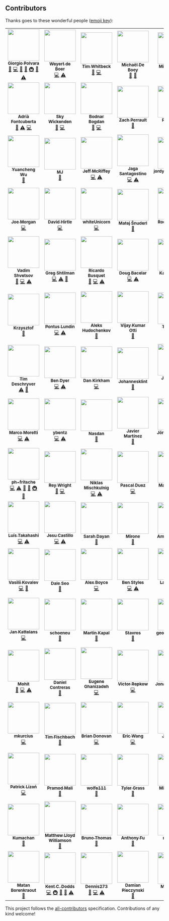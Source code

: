 ## Contributors

Thanks goes to these wonderful people ([emoji key][emojis]):

<!-- ALL-CONTRIBUTORS-LIST:START - Do not remove or modify this section -->
<!-- prettier-ignore-start -->
<!-- markdownlint-disable -->
<table>
  <tr>
    <td align="center"><a href="https://twitter.com/Gpx"><img src="https://avatars0.githubusercontent.com/u/767959?v=4?s=100" width="100px;" alt=""/><br /><sub><b>Giorgio Polvara</b></sub></a><br /><a href="https://github.com/testing-library/user-event/issues?q=author%3AGpx" title="Bug reports">🐛</a> <a href="https://github.com/testing-library/user-event/commits?author=Gpx" title="Code">💻</a> <a href="https://github.com/testing-library/user-event/commits?author=Gpx" title="Documentation">📖</a> <a href="#ideas-Gpx" title="Ideas, Planning, & Feedback">🤔</a> <a href="#infra-Gpx" title="Infrastructure (Hosting, Build-Tools, etc)">🚇</a> <a href="https://github.com/testing-library/user-event/pulls?q=is%3Apr+reviewed-by%3AGpx" title="Reviewed Pull Requests">👀</a> <a href="https://github.com/testing-library/user-event/commits?author=Gpx" title="Tests">⚠️</a></td>
    <td align="center"><a href="https://github.com/weyert"><img src="https://avatars3.githubusercontent.com/u/7049?v=4?s=100" width="100px;" alt=""/><br /><sub><b>Weyert de Boer</b></sub></a><br /><a href="https://github.com/testing-library/user-event/commits?author=weyert" title="Code">💻</a> <a href="https://github.com/testing-library/user-event/commits?author=weyert" title="Tests">⚠️</a></td>
    <td align="center"><a href="https://github.com/twhitbeck"><img src="https://avatars2.githubusercontent.com/u/762471?v=4?s=100" width="100px;" alt=""/><br /><sub><b>Tim Whitbeck</b></sub></a><br /><a href="https://github.com/testing-library/user-event/issues?q=author%3Atwhitbeck" title="Bug reports">🐛</a> <a href="https://github.com/testing-library/user-event/commits?author=twhitbeck" title="Code">💻</a></td>
    <td align="center"><a href="https://michaeldeboey.be"><img src="https://avatars3.githubusercontent.com/u/6643991?v=4?s=100" width="100px;" alt=""/><br /><sub><b>Michaël De Boey</b></sub></a><br /><a href="https://github.com/testing-library/user-event/commits?author=MichaelDeBoey" title="Documentation">📖</a> <a href="#ideas-MichaelDeBoey" title="Ideas, Planning, & Feedback">🤔</a></td>
    <td align="center"><a href="https://github.com/michaellasky"><img src="https://avatars2.githubusercontent.com/u/6646599?v=4?s=100" width="100px;" alt=""/><br /><sub><b>Michael Lasky</b></sub></a><br /><a href="https://github.com/testing-library/user-event/commits?author=michaellasky" title="Code">💻</a> <a href="https://github.com/testing-library/user-event/commits?author=michaellasky" title="Documentation">📖</a> <a href="#ideas-michaellasky" title="Ideas, Planning, & Feedback">🤔</a></td>
    <td align="center"><a href="https://github.com/shomalgan"><img src="https://avatars0.githubusercontent.com/u/2883620?v=4?s=100" width="100px;" alt=""/><br /><sub><b>Ahmad Esmaeilzadeh</b></sub></a><br /><a href="https://github.com/testing-library/user-event/commits?author=shomalgan" title="Documentation">📖</a></td>
    <td align="center"><a href="https://calebeby.ml"><img src="https://avatars1.githubusercontent.com/u/13206945?v=4?s=100" width="100px;" alt=""/><br /><sub><b>Caleb Eby</b></sub></a><br /><a href="https://github.com/testing-library/user-event/commits?author=calebeby" title="Code">💻</a> <a href="https://github.com/testing-library/user-event/issues?q=author%3Acalebeby" title="Bug reports">🐛</a> <a href="https://github.com/testing-library/user-event/pulls?q=is%3Apr+reviewed-by%3Acalebeby" title="Reviewed Pull Requests">👀</a></td>
  </tr>
  <tr>
    <td align="center"><a href="https://afontcu.dev"><img src="https://avatars0.githubusercontent.com/u/9197791?v=4?s=100" width="100px;" alt=""/><br /><sub><b>Adrià Fontcuberta</b></sub></a><br /><a href="https://github.com/testing-library/user-event/issues?q=author%3Aafontcu" title="Bug reports">🐛</a> <a href="https://github.com/testing-library/user-event/commits?author=afontcu" title="Tests">⚠️</a> <a href="https://github.com/testing-library/user-event/commits?author=afontcu" title="Code">💻</a></td>
    <td align="center"><a href="https://github.com/skywickenden"><img src="https://avatars2.githubusercontent.com/u/4930551?v=4?s=100" width="100px;" alt=""/><br /><sub><b>Sky Wickenden</b></sub></a><br /><a href="https://github.com/testing-library/user-event/issues?q=author%3Askywickenden" title="Bug reports">🐛</a> <a href="https://github.com/testing-library/user-event/commits?author=skywickenden" title="Code">💻</a></td>
    <td align="center"><a href="https://github.com/bogdanbodnar"><img src="https://avatars2.githubusercontent.com/u/9034868?v=4?s=100" width="100px;" alt=""/><br /><sub><b>Bodnar Bogdan</b></sub></a><br /><a href="https://github.com/testing-library/user-event/issues?q=author%3Abogdanbodnar" title="Bug reports">🐛</a> <a href="https://github.com/testing-library/user-event/commits?author=bogdanbodnar" title="Code">💻</a></td>
    <td align="center"><a href="https://zach.website"><img src="https://avatars0.githubusercontent.com/u/1699281?v=4?s=100" width="100px;" alt=""/><br /><sub><b>Zach Perrault</b></sub></a><br /><a href="https://github.com/testing-library/user-event/commits?author=zperrault" title="Documentation">📖</a></td>
    <td align="center"><a href="https://twitter.com/ryanastelly"><img src="https://avatars1.githubusercontent.com/u/4138357?v=4?s=100" width="100px;" alt=""/><br /><sub><b>Ryan Stelly</b></sub></a><br /><a href="https://github.com/testing-library/user-event/commits?author=FLGMwt" title="Documentation">📖</a></td>
    <td align="center"><a href="https://github.com/benmonro"><img src="https://avatars3.githubusercontent.com/u/399236?v=4?s=100" width="100px;" alt=""/><br /><sub><b>Ben Monro</b></sub></a><br /><a href="https://github.com/testing-library/user-event/commits?author=benmonro" title="Code">💻</a></td>
    <td align="center"><a href="https://github.com/GentlemanHal"><img src="https://avatars2.githubusercontent.com/u/415521?v=4?s=100" width="100px;" alt=""/><br /><sub><b>Christopher Martin</b></sub></a><br /><a href="https://github.com/testing-library/user-event/commits?author=GentlemanHal" title="Code">💻</a></td>
  </tr>
  <tr>
    <td align="center"><a href="http://fullgallop.me"><img src="https://avatars0.githubusercontent.com/u/32252769?v=4?s=100" width="100px;" alt=""/><br /><sub><b>Yuancheng Wu</b></sub></a><br /><a href="https://github.com/testing-library/user-event/pulls?q=is%3Apr+reviewed-by%3AYuanchengWu" title="Reviewed Pull Requests">👀</a></td>
    <td align="center"><a href="https://github.com/maheshjag"><img src="https://avatars0.githubusercontent.com/u/1705603?v=4?s=100" width="100px;" alt=""/><br /><sub><b>MJ</b></sub></a><br /><a href="https://github.com/testing-library/user-event/commits?author=maheshjag" title="Documentation">📖</a></td>
    <td align="center"><a href="https://github.com/jmcriffey"><img src="https://avatars0.githubusercontent.com/u/2831294?v=4?s=100" width="100px;" alt=""/><br /><sub><b>Jeff McRiffey</b></sub></a><br /><a href="https://github.com/testing-library/user-event/commits?author=jmcriffey" title="Code">💻</a> <a href="https://github.com/testing-library/user-event/commits?author=jmcriffey" title="Tests">⚠️</a></td>
    <td align="center"><a href="http://jagascript.com"><img src="https://avatars0.githubusercontent.com/u/4562878?v=4?s=100" width="100px;" alt=""/><br /><sub><b>Jaga Santagostino</b></sub></a><br /><a href="https://github.com/testing-library/user-event/commits?author=kandros" title="Code">💻</a> <a href="https://github.com/testing-library/user-event/commits?author=kandros" title="Tests">⚠️</a></td>
    <td align="center"><a href="http://jordy.app"><img src="https://avatars3.githubusercontent.com/u/12712484?v=4?s=100" width="100px;" alt=""/><br /><sub><b>jordyvandomselaar</b></sub></a><br /><a href="https://github.com/testing-library/user-event/commits?author=jordyvandomselaar" title="Code">💻</a> <a href="https://github.com/testing-library/user-event/commits?author=jordyvandomselaar" title="Tests">⚠️</a></td>
    <td align="center"><a href="https://lyamkin.com"><img src="https://avatars2.githubusercontent.com/u/3854930?v=4?s=100" width="100px;" alt=""/><br /><sub><b>Ilya Lyamkin</b></sub></a><br /><a href="https://github.com/testing-library/user-event/commits?author=ilyamkin" title="Code">💻</a> <a href="https://github.com/testing-library/user-event/commits?author=ilyamkin" title="Tests">⚠️</a></td>
    <td align="center"><a href="http://todofullstack.com"><img src="https://avatars2.githubusercontent.com/u/4474353?v=4?s=100" width="100px;" alt=""/><br /><sub><b>Kenneth Luján Rosas</b></sub></a><br /><a href="https://github.com/testing-library/user-event/commits?author=klujanrosas" title="Code">💻</a> <a href="https://github.com/testing-library/user-event/commits?author=klujanrosas" title="Tests">⚠️</a></td>
  </tr>
  <tr>
    <td align="center"><a href="http://thejoemorgan.com"><img src="https://avatars1.githubusercontent.com/u/2388943?v=4?s=100" width="100px;" alt=""/><br /><sub><b>Joe Morgan</b></sub></a><br /><a href="https://github.com/testing-library/user-event/commits?author=jsmapr1" title="Code">💻</a></td>
    <td align="center"><a href="https://twitter.com/wachunga"><img src="https://avatars0.githubusercontent.com/u/438545?v=4?s=100" width="100px;" alt=""/><br /><sub><b>David Hirtle</b></sub></a><br /><a href="https://github.com/testing-library/user-event/commits?author=wachunga" title="Code">💻</a></td>
    <td align="center"><a href="https://github.com/bdh1011"><img src="https://avatars2.githubusercontent.com/u/8446067?v=4?s=100" width="100px;" alt=""/><br /><sub><b>whiteUnicorn</b></sub></a><br /><a href="https://github.com/testing-library/user-event/commits?author=bdh1011" title="Code">💻</a></td>
    <td align="center"><a href="https://www.matej.snuderl.si/"><img src="https://avatars3.githubusercontent.com/u/8524109?v=4?s=100" width="100px;" alt=""/><br /><sub><b>Matej Šnuderl</b></sub></a><br /><a href="https://github.com/testing-library/user-event/pulls?q=is%3Apr+reviewed-by%3AMeemaw" title="Reviewed Pull Requests">👀</a></td>
    <td align="center"><a href="https://pomb.us"><img src="https://avatars1.githubusercontent.com/u/1911623?v=4?s=100" width="100px;" alt=""/><br /><sub><b>Rodrigo Pombo</b></sub></a><br /><a href="https://github.com/testing-library/user-event/commits?author=pomber" title="Code">💻</a></td>
    <td align="center"><a href="http://github.com/Raynos"><img src="https://avatars3.githubusercontent.com/u/479538?v=4?s=100" width="100px;" alt=""/><br /><sub><b>Jake Verbaten</b></sub></a><br /><a href="https://github.com/testing-library/user-event/commits?author=Raynos" title="Code">💻</a></td>
    <td align="center"><a href="https://skovy.dev"><img src="https://avatars1.githubusercontent.com/u/5247455?v=4?s=100" width="100px;" alt=""/><br /><sub><b>Spencer Miskoviak</b></sub></a><br /><a href="https://github.com/testing-library/user-event/commits?author=skovy" title="Documentation">📖</a></td>
  </tr>
  <tr>
    <td align="center"><a href="https://proling.ru/"><img src="https://avatars2.githubusercontent.com/u/16336572?v=4?s=100" width="100px;" alt=""/><br /><sub><b>Vadim Shvetsov</b></sub></a><br /><a href="#ideas-vadimshvetsov" title="Ideas, Planning, & Feedback">🤔</a> <a href="https://github.com/testing-library/user-event/commits?author=vadimshvetsov" title="Code">💻</a> <a href="https://github.com/testing-library/user-event/commits?author=vadimshvetsov" title="Tests">⚠️</a></td>
    <td align="center"><a href="https://github.com/9still"><img src="https://avatars0.githubusercontent.com/u/4924760?v=4?s=100" width="100px;" alt=""/><br /><sub><b>Greg Shtilman</b></sub></a><br /><a href="https://github.com/testing-library/user-event/commits?author=9still" title="Code">💻</a> <a href="https://github.com/testing-library/user-event/commits?author=9still" title="Tests">⚠️</a> <a href="https://github.com/testing-library/user-event/issues?q=author%3A9still" title="Bug reports">🐛</a></td>
    <td align="center"><a href="https://github.com/rbusquet"><img src="https://avatars1.githubusercontent.com/u/7198302?v=4?s=100" width="100px;" alt=""/><br /><sub><b>Ricardo Busquet</b></sub></a><br /><a href="https://github.com/testing-library/user-event/issues?q=author%3Arbusquet" title="Bug reports">🐛</a> <a href="https://github.com/testing-library/user-event/commits?author=rbusquet" title="Code">💻</a> <a href="https://github.com/testing-library/user-event/commits?author=rbusquet" title="Tests">⚠️</a></td>
    <td align="center"><a href="https://www.linkedin.com/in/dougbacelar/en"><img src="https://avatars3.githubusercontent.com/u/9267678?v=4?s=100" width="100px;" alt=""/><br /><sub><b>Doug Bacelar</b></sub></a><br /><a href="https://github.com/testing-library/user-event/commits?author=dougbacelar" title="Code">💻</a> <a href="https://github.com/testing-library/user-event/commits?author=dougbacelar" title="Tests">⚠️</a></td>
    <td align="center"><a href="https://github.com/kayleighridd"><img src="https://avatars3.githubusercontent.com/u/36446015?v=4?s=100" width="100px;" alt=""/><br /><sub><b>Kayleigh Ridd</b></sub></a><br /><a href="https://github.com/testing-library/user-event/issues?q=author%3Akayleighridd" title="Bug reports">🐛</a> <a href="https://github.com/testing-library/user-event/commits?author=kayleighridd" title="Code">💻</a> <a href="https://github.com/testing-library/user-event/commits?author=kayleighridd" title="Tests">⚠️</a></td>
    <td align="center"><a href="https://malcolmkee.com"><img src="https://avatars0.githubusercontent.com/u/24528512?v=4?s=100" width="100px;" alt=""/><br /><sub><b>Malcolm Kee</b></sub></a><br /><a href="https://github.com/testing-library/user-event/commits?author=malcolm-kee" title="Code">💻</a> <a href="https://github.com/testing-library/user-event/commits?author=malcolm-kee" title="Documentation">📖</a> <a href="https://github.com/testing-library/user-event/commits?author=malcolm-kee" title="Tests">⚠️</a></td>
    <td align="center"><a href="https://github.com/kelvinlzhang"><img src="https://avatars3.githubusercontent.com/u/8291294?v=4?s=100" width="100px;" alt=""/><br /><sub><b>kelvinlzhang</b></sub></a><br /><a href="https://github.com/testing-library/user-event/issues?q=author%3Akelvinlzhang" title="Bug reports">🐛</a></td>
  </tr>
  <tr>
    <td align="center"><a href="https://github.com/krzysztof-hellostudio"><img src="https://avatars3.githubusercontent.com/u/1942664?v=4?s=100" width="100px;" alt=""/><br /><sub><b>Krzysztof</b></sub></a><br /><a href="https://github.com/testing-library/user-event/issues?q=author%3Akrzysztof-hellostudio" title="Bug reports">🐛</a></td>
    <td align="center"><a href="https://github.com/hontas"><img src="https://avatars2.githubusercontent.com/u/1521113?v=4?s=100" width="100px;" alt=""/><br /><sub><b>Pontus Lundin</b></sub></a><br /><a href="https://github.com/testing-library/user-event/commits?author=hontas" title="Code">💻</a> <a href="https://github.com/testing-library/user-event/commits?author=hontas" title="Tests">⚠️</a></td>
    <td align="center"><a href="https://hudochenkov.com/"><img src="https://avatars2.githubusercontent.com/u/654597?v=4?s=100" width="100px;" alt=""/><br /><sub><b>Aleks Hudochenkov</b></sub></a><br /><a href="https://github.com/testing-library/user-event/issues?q=author%3Ahudochenkov" title="Bug reports">🐛</a></td>
    <td align="center"><a href="https://github.com/nanivijay"><img src="https://avatars0.githubusercontent.com/u/5945591?v=4?s=100" width="100px;" alt=""/><br /><sub><b>Vijay Kumar Otti</b></sub></a><br /><a href="https://github.com/testing-library/user-event/issues?q=author%3Ananivijay" title="Bug reports">🐛</a></td>
    <td align="center"><a href="http://tompicton.com"><img src="https://avatars2.githubusercontent.com/u/12588098?v=4?s=100" width="100px;" alt=""/><br /><sub><b>Tom Picton</b></sub></a><br /><a href="https://github.com/testing-library/user-event/issues?q=author%3Atpict" title="Bug reports">🐛</a> <a href="https://github.com/testing-library/user-event/commits?author=tpict" title="Code">💻</a> <a href="https://github.com/testing-library/user-event/commits?author=tpict" title="Tests">⚠️</a></td>
    <td align="center"><a href="https://hung.dev"><img src="https://avatars3.githubusercontent.com/u/8603085?v=4?s=100" width="100px;" alt=""/><br /><sub><b>Hung Viet Nguyen</b></sub></a><br /><a href="https://github.com/testing-library/user-event/issues?q=author%3Anvh95" title="Bug reports">🐛</a></td>
    <td align="center"><a href="https://nickmccurdy.com/"><img src="https://avatars0.githubusercontent.com/u/927220?v=4?s=100" width="100px;" alt=""/><br /><sub><b>Nick McCurdy</b></sub></a><br /><a href="#projectManagement-nickmccurdy" title="Project Management">📆</a> <a href="#question-nickmccurdy" title="Answering Questions">💬</a> <a href="https://github.com/testing-library/user-event/commits?author=nickmccurdy" title="Code">💻</a> <a href="https://github.com/testing-library/user-event/commits?author=nickmccurdy" title="Tests">⚠️</a> <a href="https://github.com/testing-library/user-event/commits?author=nickmccurdy" title="Documentation">📖</a> <a href="#infra-nickmccurdy" title="Infrastructure (Hosting, Build-Tools, etc)">🚇</a> <a href="#ideas-nickmccurdy" title="Ideas, Planning, & Feedback">🤔</a></td>
  </tr>
  <tr>
    <td align="center"><a href="http://timdeschryver.dev"><img src="https://avatars1.githubusercontent.com/u/28659384?v=4?s=100" width="100px;" alt=""/><br /><sub><b>Tim Deschryver</b></sub></a><br /><a href="https://github.com/testing-library/user-event/commits?author=timdeschryver" title="Tests">⚠️</a> <a href="https://github.com/testing-library/user-event/commits?author=timdeschryver" title="Documentation">📖</a></td>
    <td align="center"><a href="https://github.com/ben-dyer"><img src="https://avatars2.githubusercontent.com/u/43922444?v=4?s=100" width="100px;" alt=""/><br /><sub><b>Ben Dyer</b></sub></a><br /><a href="https://github.com/testing-library/user-event/commits?author=ben-dyer" title="Code">💻</a> <a href="https://github.com/testing-library/user-event/commits?author=ben-dyer" title="Tests">⚠️</a></td>
    <td align="center"><a href="https://twitter.com/herecydev"><img src="https://avatars1.githubusercontent.com/u/11328618?v=4?s=100" width="100px;" alt=""/><br /><sub><b>Dan Kirkham</b></sub></a><br /><a href="https://github.com/testing-library/user-event/commits?author=herecydev" title="Code">💻</a></td>
    <td align="center"><a href="https://github.com/Johannesklint"><img src="https://avatars3.githubusercontent.com/u/16774845?v=4?s=100" width="100px;" alt=""/><br /><sub><b>Johannesklint</b></sub></a><br /><a href="https://github.com/testing-library/user-event/commits?author=Johannesklint" title="Documentation">📖</a></td>
    <td align="center"><a href="https://github.com/juanca"><img src="https://avatars0.githubusercontent.com/u/841084?v=4?s=100" width="100px;" alt=""/><br /><sub><b>Juan Carlos Medina</b></sub></a><br /><a href="https://github.com/testing-library/user-event/commits?author=juanca" title="Code">💻</a> <a href="https://github.com/testing-library/user-event/commits?author=juanca" title="Tests">⚠️</a></td>
    <td align="center"><a href="https://github.com/WretchedDade"><img src="https://avatars0.githubusercontent.com/u/17183431?v=4?s=100" width="100px;" alt=""/><br /><sub><b>Dade Cook</b></sub></a><br /><a href="https://github.com/testing-library/user-event/commits?author=WretchedDade" title="Code">💻</a> <a href="https://github.com/testing-library/user-event/commits?author=WretchedDade" title="Tests">⚠️</a></td>
    <td align="center"><a href="https://blog.lourenci.com/"><img src="https://avatars3.githubusercontent.com/u/2339362?v=4?s=100" width="100px;" alt=""/><br /><sub><b>Leandro Lourenci</b></sub></a><br /><a href="https://github.com/testing-library/user-event/commits?author=lourenci" title="Code">💻</a> <a href="https://github.com/testing-library/user-event/commits?author=lourenci" title="Tests">⚠️</a></td>
  </tr>
  <tr>
    <td align="center"><a href="https://github.com/marcosvega91"><img src="https://avatars2.githubusercontent.com/u/5365582?v=4?s=100" width="100px;" alt=""/><br /><sub><b>Marco Moretti</b></sub></a><br /><a href="https://github.com/testing-library/user-event/commits?author=marcosvega91" title="Code">💻</a> <a href="https://github.com/testing-library/user-event/commits?author=marcosvega91" title="Tests">⚠️</a></td>
    <td align="center"><a href="https://github.com/ybentz"><img src="https://avatars3.githubusercontent.com/u/14811577?v=4?s=100" width="100px;" alt=""/><br /><sub><b>ybentz</b></sub></a><br /><a href="https://github.com/testing-library/user-event/commits?author=ybentz" title="Code">💻</a> <a href="https://github.com/testing-library/user-event/commits?author=ybentz" title="Tests">⚠️</a></td>
    <td align="center"><a href="http://www.lemoncode.net/"><img src="https://avatars2.githubusercontent.com/u/4374977?v=4?s=100" width="100px;" alt=""/><br /><sub><b>Nasdan</b></sub></a><br /><a href="https://github.com/testing-library/user-event/issues?q=author%3ANasdan" title="Bug reports">🐛</a></td>
    <td align="center"><a href="https://github.com/JavierMartinz"><img src="https://avatars1.githubusercontent.com/u/1155507?v=4?s=100" width="100px;" alt=""/><br /><sub><b>Javier Martínez</b></sub></a><br /><a href="https://github.com/testing-library/user-event/commits?author=JavierMartinz" title="Documentation">📖</a></td>
    <td align="center"><a href="http://www.visualjerk.de"><img src="https://avatars0.githubusercontent.com/u/28823153?v=4?s=100" width="100px;" alt=""/><br /><sub><b>Jörg Bayreuther</b></sub></a><br /><a href="https://github.com/testing-library/user-event/commits?author=visualjerk" title="Code">💻</a> <a href="https://github.com/testing-library/user-event/commits?author=visualjerk" title="Tests">⚠️</a> <a href="https://github.com/testing-library/user-event/commits?author=visualjerk" title="Documentation">📖</a></td>
    <td align="center"><a href="https://ko-fi.com/thislucas"><img src="https://avatars0.githubusercontent.com/u/8645841?v=4?s=100" width="100px;" alt=""/><br /><sub><b>Lucas Bernalte</b></sub></a><br /><a href="https://github.com/testing-library/user-event/commits?author=lucbpz" title="Documentation">📖</a></td>
    <td align="center"><a href="https://github.com/maxnewlands"><img src="https://avatars3.githubusercontent.com/u/1304166?v=4?s=100" width="100px;" alt=""/><br /><sub><b>Maxwell Newlands</b></sub></a><br /><a href="https://github.com/testing-library/user-event/commits?author=maxnewlands" title="Code">💻</a> <a href="https://github.com/testing-library/user-event/commits?author=maxnewlands" title="Tests">⚠️</a></td>
  </tr>
  <tr>
    <td align="center"><a href="https://github.com/ph-fritsche"><img src="https://avatars3.githubusercontent.com/u/39068198?v=4?s=100" width="100px;" alt=""/><br /><sub><b>ph-fritsche</b></sub></a><br /><a href="https://github.com/testing-library/user-event/commits?author=ph-fritsche" title="Code">💻</a> <a href="https://github.com/testing-library/user-event/commits?author=ph-fritsche" title="Tests">⚠️</a> <a href="https://github.com/testing-library/user-event/issues?q=author%3Aph-fritsche" title="Bug reports">🐛</a> <a href="#ideas-ph-fritsche" title="Ideas, Planning, & Feedback">🤔</a> <a href="#infra-ph-fritsche" title="Infrastructure (Hosting, Build-Tools, etc)">🚇</a> <a href="#maintenance-ph-fritsche" title="Maintenance">🚧</a></td>
    <td align="center"><a href="https://github.com/reywright"><img src="https://avatars3.githubusercontent.com/u/708820?v=4?s=100" width="100px;" alt=""/><br /><sub><b>Rey Wright</b></sub></a><br /><a href="https://github.com/testing-library/user-event/issues?q=author%3Areywright" title="Bug reports">🐛</a> <a href="https://github.com/testing-library/user-event/commits?author=reywright" title="Code">💻</a></td>
    <td align="center"><a href="https://github.com/mischnic"><img src="https://avatars1.githubusercontent.com/u/4586894?v=4?s=100" width="100px;" alt=""/><br /><sub><b>Niklas Mischkulnig</b></sub></a><br /><a href="https://github.com/testing-library/user-event/commits?author=mischnic" title="Code">💻</a> <a href="https://github.com/testing-library/user-event/commits?author=mischnic" title="Tests">⚠️</a></td>
    <td align="center"><a href="http://pascalduez.me"><img src="https://avatars3.githubusercontent.com/u/335467?v=4?s=100" width="100px;" alt=""/><br /><sub><b>Pascal Duez</b></sub></a><br /><a href="https://github.com/testing-library/user-event/commits?author=pascalduez" title="Code">💻</a></td>
    <td align="center"><a href="http://malachi.dev"><img src="https://avatars3.githubusercontent.com/u/10888943?v=4?s=100" width="100px;" alt=""/><br /><sub><b>Malachi Willey</b></sub></a><br /><a href="https://github.com/testing-library/user-event/commits?author=malwilley" title="Code">💻</a> <a href="https://github.com/testing-library/user-event/commits?author=malwilley" title="Tests">⚠️</a></td>
    <td align="center"><a href="https://clarkwinters.com"><img src="https://avatars2.githubusercontent.com/u/40615752?v=4?s=100" width="100px;" alt=""/><br /><sub><b>Clark Winters</b></sub></a><br /><a href="https://github.com/testing-library/user-event/commits?author=cwinters8" title="Documentation">📖</a></td>
    <td align="center"><a href="https://github.com/lazytype"><img src="https://avatars1.githubusercontent.com/u/840985?v=4?s=100" width="100px;" alt=""/><br /><sub><b>lazytype</b></sub></a><br /><a href="https://github.com/testing-library/user-event/commits?author=lazytype" title="Code">💻</a> <a href="https://github.com/testing-library/user-event/commits?author=lazytype" title="Tests">⚠️</a></td>
  </tr>
  <tr>
    <td align="center"><a href="https://www.linkedin.com/in/luis-takahashi/"><img src="https://avatars0.githubusercontent.com/u/19766035?v=4?s=100" width="100px;" alt=""/><br /><sub><b>Luís Takahashi</b></sub></a><br /><a href="https://github.com/testing-library/user-event/commits?author=luistak" title="Code">💻</a> <a href="https://github.com/testing-library/user-event/commits?author=luistak" title="Tests">⚠️</a></td>
    <td align="center"><a href="https://github.com/jesujcastillom"><img src="https://avatars3.githubusercontent.com/u/7827281?v=4?s=100" width="100px;" alt=""/><br /><sub><b>Jesu Castillo</b></sub></a><br /><a href="https://github.com/testing-library/user-event/commits?author=jesujcastillom" title="Code">💻</a> <a href="https://github.com/testing-library/user-event/commits?author=jesujcastillom" title="Tests">⚠️</a></td>
    <td align="center"><a href="https://sarahdayan.dev"><img src="https://avatars1.githubusercontent.com/u/5370675?v=4?s=100" width="100px;" alt=""/><br /><sub><b>Sarah Dayan</b></sub></a><br /><a href="https://github.com/testing-library/user-event/commits?author=sarahdayan" title="Documentation">📖</a></td>
    <td align="center"><a href="http://saul-mirone.github.io/"><img src="https://avatars0.githubusercontent.com/u/10047788?v=4?s=100" width="100px;" alt=""/><br /><sub><b>Mirone</b></sub></a><br /><a href="https://github.com/testing-library/user-event/issues?q=author%3ASaul-Mirone" title="Bug reports">🐛</a></td>
    <td align="center"><a href="https://github.com/amandapouget"><img src="https://avatars3.githubusercontent.com/u/12855692?v=4?s=100" width="100px;" alt=""/><br /><sub><b>Amanda Pouget</b></sub></a><br /><a href="https://github.com/testing-library/user-event/commits?author=amandapouget" title="Documentation">📖</a></td>
    <td align="center"><a href="https://github.com/Sonic12040"><img src="https://avatars3.githubusercontent.com/u/21055893?v=4?s=100" width="100px;" alt=""/><br /><sub><b>Sonic12040</b></sub></a><br /><a href="https://github.com/testing-library/user-event/commits?author=Sonic12040" title="Code">💻</a> <a href="https://github.com/testing-library/user-event/commits?author=Sonic12040" title="Tests">⚠️</a> <a href="https://github.com/testing-library/user-event/commits?author=Sonic12040" title="Documentation">📖</a></td>
    <td align="center"><a href="https://github.com/gndelia"><img src="https://avatars1.githubusercontent.com/u/352474?v=4?s=100" width="100px;" alt=""/><br /><sub><b>Gonzalo D'Elia</b></sub></a><br /><a href="https://github.com/testing-library/user-event/commits?author=gndelia" title="Code">💻</a> <a href="https://github.com/testing-library/user-event/commits?author=gndelia" title="Tests">⚠️</a> <a href="https://github.com/testing-library/user-event/commits?author=gndelia" title="Documentation">📖</a></td>
  </tr>
  <tr>
    <td align="center"><a href="https://github.com/vasilii-kovalev"><img src="https://avatars0.githubusercontent.com/u/10310491?v=4?s=100" width="100px;" alt=""/><br /><sub><b>Vasilii Kovalev</b></sub></a><br /><a href="https://github.com/testing-library/user-event/commits?author=vasilii-kovalev" title="Code">💻</a> <a href="https://github.com/testing-library/user-event/commits?author=vasilii-kovalev" title="Documentation">📖</a></td>
    <td align="center"><a href="https://www.daleseo.com"><img src="https://avatars1.githubusercontent.com/u/5466341?v=4?s=100" width="100px;" alt=""/><br /><sub><b>Dale Seo</b></sub></a><br /><a href="https://github.com/testing-library/user-event/commits?author=daleseo" title="Documentation">📖</a></td>
    <td align="center"><a href="http://www.alex-boyce.me/"><img src="https://avatars.githubusercontent.com/u/4050934?v=4?s=100" width="100px;" alt=""/><br /><sub><b>Alex Boyce</b></sub></a><br /><a href="https://github.com/testing-library/user-event/commits?author=curiosity26" title="Code">💻</a></td>
    <td align="center"><a href="https://benadamstyles.com"><img src="https://avatars.githubusercontent.com/u/4380655?v=4?s=100" width="100px;" alt=""/><br /><sub><b>Ben Styles</b></sub></a><br /><a href="https://github.com/testing-library/user-event/commits?author=benadamstyles" title="Code">💻</a> <a href="https://github.com/testing-library/user-event/commits?author=benadamstyles" title="Tests">⚠️</a></td>
    <td align="center"><a href="http://laurabeatris.com"><img src="https://avatars.githubusercontent.com/u/48022589?v=4?s=100" width="100px;" alt=""/><br /><sub><b>Laura Beatris</b></sub></a><br /><a href="https://github.com/testing-library/user-event/commits?author=LauraBeatris" title="Code">💻</a> <a href="https://github.com/testing-library/user-event/commits?author=LauraBeatris" title="Tests">⚠️</a></td>
    <td align="center"><a href="https://twitter.com/boriscoder"><img src="https://avatars.githubusercontent.com/u/812240?v=4?s=100" width="100px;" alt=""/><br /><sub><b>Boris Serdiuk</b></sub></a><br /><a href="https://github.com/testing-library/user-event/issues?q=author%3Ajust-boris" title="Bug reports">🐛</a></td>
    <td align="center"><a href="https://bozdoz.com"><img src="https://avatars.githubusercontent.com/u/1410985?v=4?s=100" width="100px;" alt=""/><br /><sub><b>bozdoz</b></sub></a><br /><a href="https://github.com/testing-library/user-event/commits?author=bozdoz" title="Documentation">📖</a> <a href="https://github.com/testing-library/user-event/issues?q=author%3Abozdoz" title="Bug reports">🐛</a> <a href="https://github.com/testing-library/user-event/commits?author=bozdoz" title="Tests">⚠️</a></td>
  </tr>
  <tr>
    <td align="center"><a href="https://github.com/jKatt"><img src="https://avatars.githubusercontent.com/u/5550790?v=4?s=100" width="100px;" alt=""/><br /><sub><b>Jan Kattelans</b></sub></a><br /><a href="https://github.com/testing-library/user-event/commits?author=jKatt" title="Code">💻</a></td>
    <td align="center"><a href="https://github.com/schoeneu"><img src="https://avatars.githubusercontent.com/u/3261341?v=4?s=100" width="100px;" alt=""/><br /><sub><b>schoeneu</b></sub></a><br /><a href="https://github.com/testing-library/user-event/issues?q=author%3Aschoeneu" title="Bug reports">🐛</a></td>
    <td align="center"><a href="https://github.com/mkapal"><img src="https://avatars.githubusercontent.com/u/6420535?v=4?s=100" width="100px;" alt=""/><br /><sub><b>Martin Kapal</b></sub></a><br /><a href="https://github.com/testing-library/user-event/issues?q=author%3Amkapal" title="Bug reports">🐛</a></td>
    <td align="center"><a href="https://gr.linkedin.com/in/bastakis"><img src="https://avatars.githubusercontent.com/u/1146626?v=4?s=100" width="100px;" alt=""/><br /><sub><b>Stavros</b></sub></a><br /><a href="https://github.com/testing-library/user-event/issues?q=author%3Asstauross" title="Bug reports">🐛</a></td>
    <td align="center"><a href="https://github.com/geoffroymounier"><img src="https://avatars.githubusercontent.com/u/24386870?v=4?s=100" width="100px;" alt=""/><br /><sub><b>geoffroymounier</b></sub></a><br /><a href="https://github.com/testing-library/user-event/issues?q=author%3Ageoffroymounier" title="Bug reports">🐛</a></td>
    <td align="center"><a href="https://fergusmcdonald.com"><img src="https://avatars.githubusercontent.com/u/3115675?v=4?s=100" width="100px;" alt=""/><br /><sub><b>Fergus McDonald</b></sub></a><br /><a href="https://github.com/testing-library/user-event/commits?author=fergusmcdonald" title="Code">💻</a></td>
    <td align="center"><a href="https://github.com/robin-ambachtsheer"><img src="https://avatars.githubusercontent.com/u/2611873?v=4?s=100" width="100px;" alt=""/><br /><sub><b>Robin Ambachtsheer</b></sub></a><br /><a href="https://github.com/testing-library/user-event/issues?q=author%3Arobin-ambachtsheer" title="Bug reports">🐛</a></td>
  </tr>
  <tr>
    <td align="center"><a href="https://github.com/MohitPopli"><img src="https://avatars.githubusercontent.com/u/17976072?v=4?s=100" width="100px;" alt=""/><br /><sub><b>Mohit</b></sub></a><br /><a href="https://github.com/testing-library/user-event/issues?q=author%3AMohitPopli" title="Bug reports">🐛</a> <a href="https://github.com/testing-library/user-event/commits?author=MohitPopli" title="Code">💻</a> <a href="https://github.com/testing-library/user-event/commits?author=MohitPopli" title="Tests">⚠️</a></td>
    <td align="center"><a href="https://github.com/InExtremaRes"><img src="https://avatars.githubusercontent.com/u/1635491?v=4?s=100" width="100px;" alt=""/><br /><sub><b>Daniel Contreras</b></sub></a><br /><a href="https://github.com/testing-library/user-event/issues?q=author%3AInExtremaRes" title="Bug reports">🐛</a></td>
    <td align="center"><a href="https://eugene.coding.blog"><img src="https://avatars.githubusercontent.com/u/13572283?v=4?s=100" width="100px;" alt=""/><br /><sub><b>Eugene Ghanizadeh</b></sub></a><br /><a href="https://github.com/testing-library/user-event/commits?author=loreanvictor" title="Code">💻</a></td>
    <td align="center"><a href="https://github.com/vicrep"><img src="https://avatars.githubusercontent.com/u/11432241?v=4?s=100" width="100px;" alt=""/><br /><sub><b>Victor Repkow</b></sub></a><br /><a href="https://github.com/testing-library/user-event/commits?author=vicrep" title="Code">💻</a></td>
    <td align="center"><a href="https://github.com/GreenGremlin"><img src="https://avatars.githubusercontent.com/u/647452?v=4?s=100" width="100px;" alt=""/><br /><sub><b>Jonathan Felchlin</b></sub></a><br /><a href="https://github.com/testing-library/user-event/commits?author=GreenGremlin" title="Code">💻</a></td>
    <td align="center"><a href="https://github.com/sydneyjodon-wk"><img src="https://avatars.githubusercontent.com/u/51122966?v=4?s=100" width="100px;" alt=""/><br /><sub><b>sydneyjodon-wk</b></sub></a><br /><a href="https://github.com/testing-library/user-event/issues?q=author%3Asydneyjodon-wk" title="Bug reports">🐛</a> <a href="https://github.com/testing-library/user-event/commits?author=sydneyjodon-wk" title="Code">💻</a></td>
    <td align="center"><a href="https://github.com/codepath2019"><img src="https://avatars.githubusercontent.com/u/49729798?v=4?s=100" width="100px;" alt=""/><br /><sub><b>Charles Magic Woo</b></sub></a><br /><a href="https://github.com/testing-library/user-event/issues?q=author%3Acodepath2019" title="Bug reports">🐛</a></td>
  </tr>
  <tr>
    <td align="center"><a href="https://github.com/mkurcius"><img src="https://avatars.githubusercontent.com/u/1613212?v=4?s=100" width="100px;" alt=""/><br /><sub><b>mkurcius</b></sub></a><br /><a href="https://github.com/testing-library/user-event/commits?author=mkurcius" title="Code">💻</a></td>
    <td align="center"><a href="http://stderr.timfischbach.de"><img src="https://avatars.githubusercontent.com/u/26554?v=4?s=100" width="100px;" alt=""/><br /><sub><b>Tim Fischbach</b></sub></a><br /><a href="https://github.com/testing-library/user-event/issues?q=author%3Atf" title="Bug reports">🐛</a></td>
    <td align="center"><a href="https://github.com/eventualbuddha"><img src="https://avatars.githubusercontent.com/u/1938?v=4?s=100" width="100px;" alt=""/><br /><sub><b>Brian Donovan</b></sub></a><br /><a href="https://github.com/testing-library/user-event/commits?author=eventualbuddha" title="Code">💻</a></td>
    <td align="center"><a href="http://www.largetimber.com"><img src="https://avatars.githubusercontent.com/u/10626756?v=4?s=100" width="100px;" alt=""/><br /><sub><b>Eric Wang</b></sub></a><br /><a href="https://github.com/testing-library/user-event/commits?author=fa93hws" title="Code">💻</a></td>
    <td align="center"><a href="https://github.com/jesperorb"><img src="https://avatars.githubusercontent.com/u/21122051?v=4?s=100" width="100px;" alt=""/><br /><sub><b>Jesper Orb</b></sub></a><br /><a href="https://github.com/testing-library/user-event/commits?author=jesperorb" title="Code">💻</a></td>
    <td align="center"><a href="https://johannesfischer.github.io/"><img src="https://avatars.githubusercontent.com/u/28100?v=4?s=100" width="100px;" alt=""/><br /><sub><b>Johannes Fischer</b></sub></a><br /><a href="https://github.com/testing-library/user-event/commits?author=JohannesFischer" title="Code">💻</a></td>
    <td align="center"><a href="https://github.com/777PolarFox777"><img src="https://avatars.githubusercontent.com/u/19393384?v=4?s=100" width="100px;" alt=""/><br /><sub><b>Andrew D.</b></sub></a><br /><a href="https://github.com/testing-library/user-event/commits?author=777PolarFox777" title="Code">💻</a></td>
  </tr>
  <tr>
    <td align="center"><a href="https://github.com/patricklizon"><img src="https://avatars.githubusercontent.com/u/12571855?v=4?s=100" width="100px;" alt=""/><br /><sub><b>Patrick Lizoń</b></sub></a><br /><a href="https://github.com/testing-library/user-event/commits?author=patricklizon" title="Code">💻</a></td>
    <td align="center"><a href="https://pramodmali.tech/"><img src="https://avatars.githubusercontent.com/u/13375870?v=4?s=100" width="100px;" alt=""/><br /><sub><b>Pramod Mali</b></sub></a><br /><a href="#ideas-malipramod" title="Ideas, Planning, & Feedback">🤔</a></td>
    <td align="center"><a href="https://github.com/wolfe111"><img src="https://avatars.githubusercontent.com/u/15180314?v=4?s=100" width="100px;" alt=""/><br /><sub><b>wolfe111</b></sub></a><br /><a href="https://github.com/testing-library/user-event/issues?q=author%3Awolfe111" title="Bug reports">🐛</a></td>
    <td align="center"><a href="https://github.com/tyler2grass"><img src="https://avatars.githubusercontent.com/u/88393125?v=4?s=100" width="100px;" alt=""/><br /><sub><b>Tyler Grass</b></sub></a><br /><a href="https://github.com/testing-library/user-event/issues?q=author%3Atyler2grass" title="Bug reports">🐛</a></td>
    <td align="center"><a href="https://www.linkedin.com/in/michael-s-pauly/"><img src="https://avatars.githubusercontent.com/u/7364791?v=4?s=100" width="100px;" alt=""/><br /><sub><b>Michael Pauly</b></sub></a><br /><a href="https://github.com/testing-library/user-event/issues?q=author%3Amicscopau" title="Bug reports">🐛</a></td>
    <td align="center"><a href="https://github.com/rbrady-hs"><img src="https://avatars.githubusercontent.com/u/83345629?v=4?s=100" width="100px;" alt=""/><br /><sub><b>rbrady-hs</b></sub></a><br /><a href="#ideas-rbrady-hs" title="Ideas, Planning, & Feedback">🤔</a></td>
    <td align="center"><a href="https://github.com/Dm1Korneev"><img src="https://avatars.githubusercontent.com/u/7955306?v=4?s=100" width="100px;" alt=""/><br /><sub><b>Dmitriy Кorneev</b></sub></a><br /><a href="https://github.com/testing-library/user-event/issues?q=author%3ADm1Korneev" title="Bug reports">🐛</a></td>
  </tr>
  <tr>
    <td align="center"><a href="https://github.com/kumachan-mis"><img src="https://avatars.githubusercontent.com/u/29433058?v=4?s=100" width="100px;" alt=""/><br /><sub><b>Kumachan</b></sub></a><br /><a href="https://github.com/testing-library/user-event/issues?q=author%3Akumachan-mis" title="Bug reports">🐛</a></td>
    <td align="center"><a href="https://github.com/themadtitanmathos"><img src="https://avatars.githubusercontent.com/u/54560914?v=4?s=100" width="100px;" alt=""/><br /><sub><b>Matthew Lloyd Williamson</b></sub></a><br /><a href="#ideas-themadtitanmathos" title="Ideas, Planning, & Feedback">🤔</a></td>
    <td align="center"><a href="https://github.com/bamthomas"><img src="https://avatars.githubusercontent.com/u/551723?v=4?s=100" width="100px;" alt=""/><br /><sub><b>Bruno Thomas</b></sub></a><br /><a href="https://github.com/testing-library/user-event/issues?q=author%3Abamthomas" title="Bug reports">🐛</a></td>
    <td align="center"><a href="https://antfu.me/"><img src="https://avatars.githubusercontent.com/u/11247099?v=4?s=100" width="100px;" alt=""/><br /><sub><b>Anthony Fu</b></sub></a><br /><a href="https://github.com/testing-library/user-event/issues?q=author%3Aantfu" title="Bug reports">🐛</a></td>
    <td align="center"><a href="https://github.com/mohetti"><img src="https://avatars.githubusercontent.com/u/73931283?v=4?s=100" width="100px;" alt=""/><br /><sub><b>momokolo</b></sub></a><br /><a href="https://github.com/testing-library/user-event/issues?q=author%3Amohetti" title="Bug reports">🐛</a></td>
    <td align="center"><a href="https://github.com/dannyharding10"><img src="https://avatars.githubusercontent.com/u/11875246?v=4?s=100" width="100px;" alt=""/><br /><sub><b>Danny</b></sub></a><br /><a href="https://github.com/testing-library/user-event/issues?q=author%3Adannyharding10" title="Bug reports">🐛</a></td>
    <td align="center"><a href="https://lucas-levin.com/"><img src="https://avatars.githubusercontent.com/u/32044095?v=4?s=100" width="100px;" alt=""/><br /><sub><b>Lucas Levin</b></sub></a><br /><a href="https://github.com/testing-library/user-event/issues?q=author%3Alucaslcode" title="Bug reports">🐛</a></td>
  </tr>
  <tr>
    <td align="center"><a href="https://matan.io/"><img src="https://avatars.githubusercontent.com/u/12711091?v=4?s=100" width="100px;" alt=""/><br /><sub><b>Matan Borenkraout</b></sub></a><br /><a href="https://github.com/testing-library/user-event/commits?author=MatanBobi" title="Documentation">📖</a></td>
    <td align="center"><a href="https://kentcdodds.com/"><img src="https://avatars.githubusercontent.com/u/1500684?v=4?s=100" width="100px;" alt=""/><br /><sub><b>Kent C. Dodds</b></sub></a><br /><a href="https://github.com/testing-library/user-event/commits?author=kentcdodds" title="Code">💻</a> <a href="#infra-kentcdodds" title="Infrastructure (Hosting, Build-Tools, etc)">🚇</a> <a href="#maintenance-kentcdodds" title="Maintenance">🚧</a> <a href="https://github.com/testing-library/user-event/pulls?q=is%3Apr+reviewed-by%3Akentcdodds" title="Reviewed Pull Requests">👀</a> <a href="https://github.com/testing-library/user-event/commits?author=kentcdodds" title="Tests">⚠️</a></td>
    <td align="center"><a href="https://github.com/Dennis273"><img src="https://avatars.githubusercontent.com/u/19815164?v=4?s=100" width="100px;" alt=""/><br /><sub><b>Dennis273</b></sub></a><br /><a href="https://github.com/testing-library/user-event/issues?q=author%3ADennis273" title="Bug reports">🐛</a> <a href="https://github.com/testing-library/user-event/commits?author=Dennis273" title="Code">💻</a> <a href="https://github.com/testing-library/user-event/commits?author=Dennis273" title="Tests">⚠️</a></td>
    <td align="center"><a href="https://twitter.com/piecu"><img src="https://avatars.githubusercontent.com/u/82964?v=4?s=100" width="100px;" alt=""/><br /><sub><b>Damian Pieczynski</b></sub></a><br /><a href="https://github.com/testing-library/user-event/issues?q=author%3Apiecyk" title="Bug reports">🐛</a></td>
    <td align="center"><a href="https://github.com/Gudahtt"><img src="https://avatars.githubusercontent.com/u/2459287?v=4?s=100" width="100px;" alt=""/><br /><sub><b>Mark Stacey</b></sub></a><br /><a href="https://github.com/testing-library/user-event/issues?q=author%3AGudahtt" title="Bug reports">🐛</a> <a href="https://github.com/testing-library/user-event/commits?author=Gudahtt" title="Code">💻</a></td>
    <td align="center"><a href="https://lifeiscontent.net/"><img src="https://avatars.githubusercontent.com/u/180963?v=4?s=100" width="100px;" alt=""/><br /><sub><b>Aaron Reisman</b></sub></a><br /><a href="#ideas-lifeiscontent" title="Ideas, Planning, & Feedback">🤔</a></td>
    <td align="center"><a href="https://github.com/markwoon"><img src="https://avatars.githubusercontent.com/u/215141?v=4?s=100" width="100px;" alt=""/><br /><sub><b>Mark Woon</b></sub></a><br /><a href="https://github.com/testing-library/user-event/issues?q=author%3Amarkwoon" title="Bug reports">🐛</a></td>
  </tr>
</table>

<!-- markdownlint-restore -->
<!-- prettier-ignore-end -->

<!-- ALL-CONTRIBUTORS-LIST:END -->

This project follows the [all-contributors][all-contributors] specification.
Contributions of any kind welcome!

[all-contributors]: https://github.com/all-contributors/all-contributors
[emojis]: https://github.com/all-contributors/all-contributors#emoji-key
